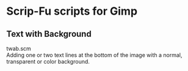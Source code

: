 Scrip-Fu scripts for Gimp
=========================

Text with Background
--------------------
twab.scm  
Adding one or two text lines at the bottom of the image with a normal, transparent or color background.
